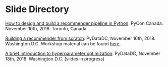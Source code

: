 # Slide Directory

[How to design and build a recommender pipeline in Python](pycon-canada-2018.pdf): PyCon Canada. November 10th, 2018. Toronto, Canada.

[Building a recommender from scratch](recommender-tutorial-pydatadc.pdf): PyDataDC, November 16th, 2018. Washington D.C. Workshop material can be found [here](https://topspinj.github.io/pydata-workshop/).

[A brief introduction to hyperparameter optimization](): PyDataDC, November 18th, 2018. Washington D.C. (slides in progress)